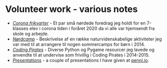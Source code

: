 # Volunteer work - various notes

* [*Corona frikvarter*](./corona) - Et par små nørdede foredrag jeg holdt for en 7-klasses elev i corona tiden i foråret 2020 da vi alle var hjemsendt fra skole og arbejde.
* [*Nørdcamp*](./noerd) - Beskrivelse af en række naturvidenskabelige aktiviteter jeg var med til at arrangere til nogen sommercamps for børn i 2014.
* [*Coding Pirates*](./codingpirates) - Diverse Python og Pygame resourcer  jeg lavede og anvendte til at undervise som frivillig i Coding Pirates i 2014-2015.
* [*Presentations*](https://presentations.accel.dk/) - a couple of presentations I have given at [penni.io](https://penni.io).
